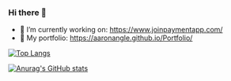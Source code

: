 ### Hi there 👋

- 🔭 I’m currently working on: https://www.joinpaymentapp.com/
- 💼 My portfolio: https://aaronangle.github.io/Portfolio/

[![Top Langs](https://github-readme-stats.vercel.app/api/top-langs/?username=aaronangle)](https://github.com/aaronangle/github-readme-stats)


[![Anurag's GitHub stats](https://github-readme-stats.vercel.app/api?username=aaronangle)](https://github.com/aaronangle/github-readme-stats)

